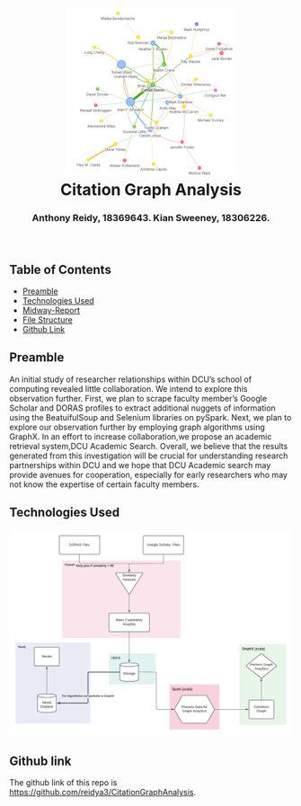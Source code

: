 <h1 align="center">
  <img alt="collaborations", height=300px, src="images/final-report-visuals/page-rank-graph-2.png"     />
  <br/>
  Citation Graph Analysis 
</h1>
<h3 align="center">
  Anthony Reidy, 18369643. Kian Sweeney, 18306226.
  <br/><br/><br/>
</h3>


## Table of Contents
- [Preamble](#preamble)
- [Technologies Used](#technologies-used)
- [Midway-Report](#midway-report)
- [File Structure](#file-structure)
- [Github Link](#github-link)

## Preamble
An initial study of researcher relationships within DCU’s school of computing revealed little collaboration.  We intend to explore this observation further.  First, we plan to scrape faculty member’s Google Scholar and DORAS profiles  to  extract  additional  nuggets  of  information  using  the BeatuifulSoup and Selenium libraries on pySpark.  Next, we plan to explore our observation further by employing graph algorithms using GraphX. In an effort to increase collaboration,we propose an academic retrieval system,DCU Academic Search. Overall, we believe that the results generated from this investigation will be crucial for understanding research partnerships within DCU and we hope that DCU Academic search may provide avenues for cooperation, especially for early researchers who may not know the expertise of certain faculty members.
## Technologies Used
![Tech_used](images/final-report-visuals/updated_graphx.png)



## Github link
The github link of this repo is https://github.com/reidya3/CitationGraphAnalysis.
